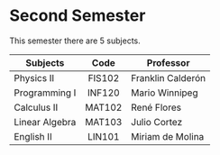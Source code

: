 # Second Semester

This semester there are 5 subjects.

| Subjects                      | Code   | Professor              |
| ----------------------------- |:------:| ---------------------- |
| Physics II                    | FIS102 | Franklin Calderón      |
| Programming I                 | INF120 | Mario Winnipeg         |
| Calculus II                   | MAT102 | René Flores            |
| Linear Algebra                | MAT103 | Julio Cortez           |
| English II                    | LIN101 | Miriam de Molina       |
